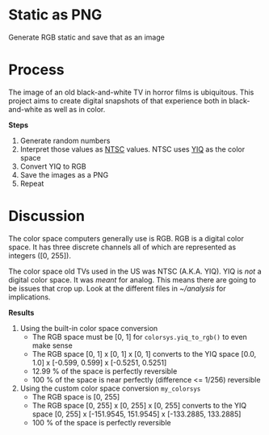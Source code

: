 # Static as PNG

Generate RGB static and save that as an image

# Process

The image of an old black-and-white TV in horror films is ubiquitous.
This project aims to create digital snapshots of that experience both in black-and-white as well as in color. 

**Steps**

1. Generate random numbers
2. Interpret those values as [NTSC](https://en.wikipedia.org/wiki/NTSC) values.
   NTSC uses [YIQ](https://en.wikipedia.org/wiki/YIQ) as the color space
3. Convert YIQ to RGB
4. Save the images as a PNG
5. Repeat

# Discussion

The color space computers generally use is RGB.
RGB is a digital color space.
It has three discrete channels all of which are represented as integers ([0, 255]).

The color space old TVs used in the US was NTSC (A.K.A. YIQ).
YIQ is _not_ a digital color space.
It was _meant_ for analog.
This means there are going to be issues that crop up.
Look at the different files in _~/analysis_ for implications.

**Results**

1. Using the built-in color space conversion
   * The RGB space must be [0, 1] for `colorsys.yiq_to_rgb()` to even make sense
   * The RGB space [0, 1] x [0, 1] x [0, 1] converts to the YIQ space [0.0, 1.0] x [-0.599, 0.599] x [-0.5251, 0.5251]
   * 12.99 % of the space is perfectly reversible
   * 100 % of the space is near perfectly (difference <= 1/256) reversible
2. Using the custom color space conversion `my_colorsys`
   * The RGB space is [0, 255]
   * The RGB space [0, 255] x [0, 255] x [0, 255] converts to the YIQ space [0, 255] x [-151.9545, 151.9545] x [-133.2885, 133.2885]
   * 100 % of the space is perfectly reversible
